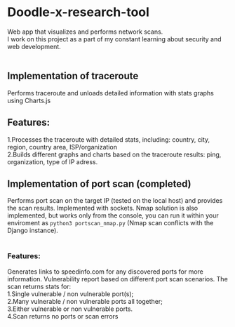 # Doodle-x-research-tool
Web app that visualizes and performs network scans. </br>I work on this project as a part of my constant learning about security and web development.</br></br>

## Implementation of traceroute

Performs traceroute and unloads detailed information with stats graphs using Charts.js</br>

## Features:
1.Processes the traceroute with detailed stats, including: country, city, region, country area, ISP/organization</br>
2.Builds different graphs and charts based on the traceroute results: ping, organization, type of IP adress.


## Implementation of port scan (completed)
Performs port scan on the target IP (tested on the local host) and provides the scan results.  Implemented with sockets. Nmap solution is also implemented, but works only from the console, you can run it within your enviroment as ``` python3 portscan_nmap.py ``` (Nmap scan conflicts with the Django instance).</br></br>

### Features:
Generates links to speedinfo.com for any discovered ports for more information.
Vulnerability report based on different port scan scenarios. The scan returns stats for:</br>
1.Single vulnerable / non vulnerable port(s);</br>
2.Many vulnerable / non vulnerable ports all together;</br>
3.Either vulnerable or non vulnerable ports.</br>
4.Scan returns no ports or scan errors</br></br>
